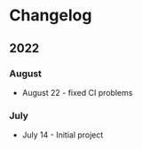 # Changelog

## 2022

### August

* August 22 - fixed CI problems

### July

* July 14 - Initial project
